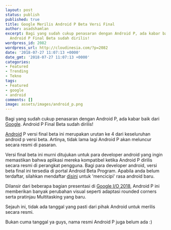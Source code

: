 ```yaml
---
layout: post
status: publish
published: true
title: Google Merilis Android P Beta Versi Final
author: asadshamlan
excerpt: Bagi yang sudah cukup penasaran dengan Android P, ada kabar baik dari Google.
  Android P Final Beta sudah dirilis!
wordpress_id: 2082
wordpress_url: http://cloudinesia.com/?p=2082
date: '2018-07-27 11:07:13 +0000'
date_gmt: '2018-07-27 11:07:13 +0000'
categories:
- Featured
- Trending
- Tekno
tags:
- Featured
- google
- android
comments: []
image: assets/images/android_p.png
---
```

<p>Bagi yang sudah cukup penasaran dengan Android P, ada kabar baik dari <a href="http://cloudinesia.com/google-cloud-bermasalah/" target="_blank" rel="noopener">Google</a>. Android P Final Beta sudah dirilis!</p>
<p><a href="http://cloudinesia.com/android-app-bundle-aplikasi-android-jadi-lebih-slim/" target="_blank" rel="noopener">Android</a> P versi final beta ini merupakan urutan ke 4 dari keseluruhan android p versi beta. Artinya, tidak lama lagi Android P akan meluncur secara resmi di pasaran.</p>
<p>Versi final beta ini murni ditujukan untuk para developer android yang ingin memastikan bahwa aplikasi mereka kompatibel ketika Android P dirilis secara resmi di perangkat pengguna. Bagi para developer android, versi beta final ini tersedia di portal Android Beta Program. Apabila anda belum terdaftar, silahkan mendaftar <a href="https://www.google.com/android/beta">disini</a> untuk 'mencicipi' rasa android baru.</p>
<p>Dilansir dari beberapa bagian presentasi di <a href="http://cloudinesia.com/google-i-o-developer-conference-2018/" target="_blank" rel="noopener">Google I/O 2018</a>, Android P ini memberikan banyak perubahan visual seperti adaptasi rounded corners serta pratinjau Multitasking yang baru.</p>
<p>Sejauh ini, tidak ada tanggal yang pasti dari pihak Android untuk merilis secara resmi.</p>
<p>Bukan cuma tanggal ya guys, nama resmi Android P juga belum ada :)</p>
